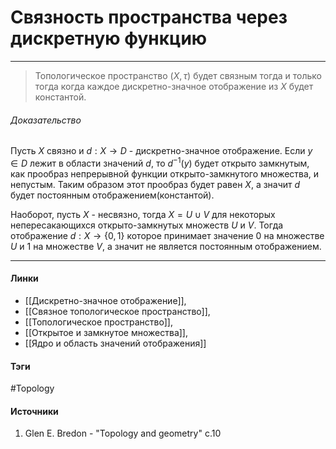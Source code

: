 # Связность пространства через дискретную функцию
***
>Топологическое пространство $(X,\tau)$ будет связным тогда и только тогда когда каждое дискретно-значное отображение из $X$ будет константой.

###### Доказательство
Пусть $X$ связно и $d:X\to D$ - дискретно-значное отображение. Если $y\in D$ лежит в области значений $d$, то $d^{-1}(y)$ будет открыто замкнутым, как прообраз непрерывной функции открыто-замкнутого множества, и непустым. Таким образом  этот прообраз будет равен $X$, а значит $d$ будет постоянным отображением(константой).

Наоборот, пусть $X$ - несвязно, тогда $X=U\cup V$ для некоторых непересакающихся открыто-замкнутых множеств $U$ и $V$. Тогда отображение $d:X\to\{0,1\}$ которое принимает значение $0$ на множестве $U$ и $1$ на множестве $V$, а значит не является постоянным отображением.
***
#### Линки
- [[Дискретно-значное отображение]],
- [[Связное топологическое пространство]],
- [[Топологическое пространство]],
- [[Открытое и замкнутое множества]],
- [[Ядро и область значений отображения]]
#### Тэги
 #Topology 
#### Источники
1. Glen E. Bredon - "Topology and geometry" c.10